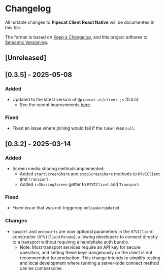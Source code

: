 # Changelog

All notable changes to **Pipecat Client React Native** will be documented in this file.

The format is based on [Keep a Changelog](https://keepachangelog.com/en/1.0.0/),
and this project adheres to [Semantic Versioning](https://semver.org/spec/v2.0.0.html).

## [Unreleased]

## [0.3.5] - 2025-05-08

### Added

- Updated to the latest version of `@pipecat-ai/client-js` (0.3.5).
  - See the recent improvements [here](https://github.com/pipecat-ai/pipecat-client-web/blob/main/CHANGELOG.md#035---2025-03-20).

### Fixed

- Fixed an issue where joining would fail if the `token` was `null`.

## [0.3.2] - 2025-03-14

### Added

- Screen media sharing methods implemented:
  - Added `startScreenShare` and `stopScreenShare` methods to `RTVIClient` and `Transport`.
  - Added `isSharingScreen` getter to `RTVIClient` and `Transport`.

### Fixed

- Fixed issue that was not triggering `onSpeakerUpdated`.

### Changes

- `baseUrl` and `endpoints` are now optional parameters in the `RTVIClient` constructor (`RTVIClientParams`), allowing developers to connect directly to a transport without requiring a handshake auth bundle.
  - Note: Most transport services require an API key for secure operation, and setting these keys dangerously on the client is not recommended for production. This change intends to simplify testing and local development where running a server-side connect method can be cumbersome.


